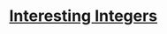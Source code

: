 # [Interesting Integers](https://codingcompetitions.withgoogle.com/kickstart/round/00000000008cb33e/00000000009e73ea)